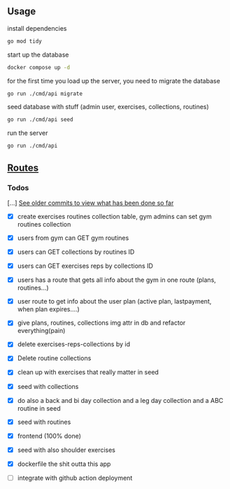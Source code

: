 ## Usage
install dependencies
``` bash
go mod tidy
```
start up the database
```bash
docker compose up -d
```
for the first time you load up the server, you need to migrate the database
```bash
go run ./cmd/api migrate
```
 seed database with stuff (admin user, exercises, collections, routines)
```bash
go run ./cmd/api seed
```
run the server
```bash
go run ./cmd/api
```
## <a href="./internal/routes/routes.go">Routes</a>

### Todos
[...] [See older commits to view what has been done so far]('https://https://github.com/xyztavo/go-gym/commits/main/')
- [x] create exercises routines collection table, gym admins can set gym routines collection
- [x] users from gym can GET gym routines 
- [x] users can GET collections by routines ID  
- [x] users can GET exercises reps by collections ID 
- [x] users has a route that gets all info about the gym in one route (plans, routines...)
- [x] user route to get info about the user plan (active plan, lastpayment, when plan expires....)
- [x] give plans, routines, collections img attr in db and refactor everything(pain)
- [x] delete exercises-reps-collections by id
- [x] Delete routine collections
- [x] clean up with exercises that really matter in seed
- [x] seed with collections 
- [x] do also a back and bi day collection and a leg day collection and a ABC routine in seed
- [x] seed with routines
- [x] frontend (100% done)
- [x] seed with also shoulder exercises
- [x] dockerfile the shit outta this app 
- [ ] integrate with github action deployment

